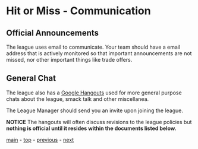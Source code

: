 # Hit or Miss - Communication

## Official Announcements

The league uses email to communicate. Your team should have a email address that is actively monitored so that important
announcements are not missed, nor other important things like trade offers.

## General Chat

The league also has a [Google Hangouts][hangouts] used for more general purpose chats about the league, smack talk and
other miscellanea.

The League Manager should send you an invite upon joining the league.

**NOTICE** The hangouts will often discuss revisions to the league policies but **nothing is official until it resides within the
documents listed below.**

[main][main] - [top][top] - [previous][previous] - [next][next]

[main]: readme.md
[top]: communication.md
[previous]: main.md
[next]: league_members.md

[hangouts]: https://hangouts.google.com/
